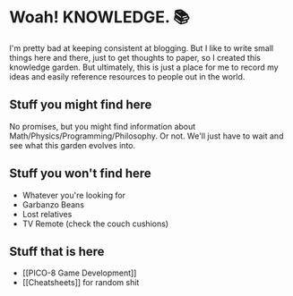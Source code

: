 # Woah! KNOWLEDGE. 📚

I'm pretty bad at keeping consistent at blogging. But I like to write small things here and there, just to get thoughts to paper, so I created this knowledge garden. But ultimately, this is just a place for me to record my ideas and easily reference resources to people out in the world. 

## Stuff you might find here

No promises, but you might find information about Math/Physics/Programming/Philosophy. Or not. We'll just have to wait and see what this garden evolves into.

## Stuff you won't find here

- Whatever you're looking for
- Garbanzo Beans
- Lost relatives
- TV Remote (check the couch cushions)

## Stuff that is here

- [[PICO-8 Game Development]] 
- [[Cheatsheets]] for random shit
